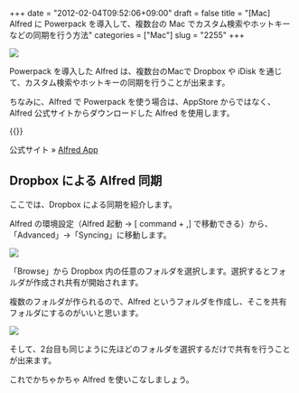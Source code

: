 +++
date = "2012-02-04T09:52:06+09:00"
draft = false
title = "[Mac] Alfred に Powerpack を導入して、複数台の Mac でカスタム検索やホットキーなどの同期を行う方法"
categories = ["Mac"]
slug = "2255"
+++

![](/images/2012/02/2255_1.jpg)

Powerpack を導入した Alfred は、複数台のMacで Dropbox や iDisk を通じて、カスタム検索やホットキーの同期を行うことが出来ます。

ちなみに、Alfred で Powerpack を使う場合は、AppStore からではなく、Alfred 公式サイトからダウンロードした Alfred を使用します。

{{<app id="405843582" title="Alfred 1.0（無料）" src="http://a3.mzstatic.com/us/r1000/097/Purple/e1/d8/82/mzi.njcalvnn.100x100-75.png">}}

公式サイト » [Alfred App](http://www.alfredapp.com/)

## Dropbox による Alfred 同期

ここでは、Dropbox による同期を紹介します。

Alfred の環境設定（Alfred 起動 → [ command + ,] で移動できる）から、「Advanced」→「Syncing」に移動します。

![](/images/2012/02/2255_2.png)

「Browse」から Dropbox 内の任意のフォルダを選択します。選択するとフォルダが作成され共有が開始されます。

複数のフォルダが作られるので、Alfred というフォルダを作成し、そこを共有フォルダにするのがいいと思います。

![](/images/2012/02/2255_3.png)

そして、2台目も同じように先ほどのフォルダを選択するだけで共有を行うことが出来ます。

これでかちゃかちゃ Alfred を使いこなしましょう。
